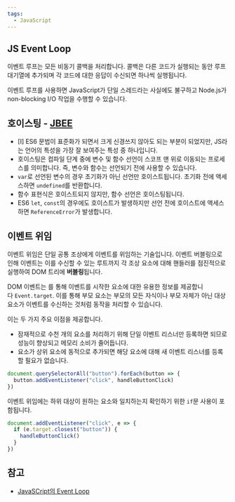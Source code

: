 ```yaml
---
tags:
  - JavaScript
---
```

## JS Event Loop
이벤트 루프는 모든 비동기 콜백을 처리합니다. 콜백은 다른 코드가 실행되는 동안 루프 대기열에 추가되며 각 코드에 대한 응답이 수신되면 하나씩 실행됩니다.

이벤트 루프를 사용하면 JavaScript가 단일 스레드라는 사실에도 불구하고 Node.js가 non-blocking I/O 작업을 수행할 수 있습니다.
## 호이스팅 - [JBEE](https://github.com/JaeYeopHan/Interview_Question_for_Beginner/blob/main/JavaScript/README.md#hoisting)
- [I] ES6 문법이 표준화가 되면서 크게 신경쓰지 않아도 되는 부분이 되었지만, JS라는 언어의 특성을 가장 잘 보여주는 특성 중 하나입니다.
- 호이스팅은 컴파일 단계 중에 변수 및 함수 선언이 스코프 맨 위로 이동되는 프로세스를 의미합니다. 즉, 변수와 함수는 선언되기 전에 사용할 수 있습니다.
- `var`로 선언된 변수의 경우 초기화가 아닌 선언만 호이스트됩니다. 초기화 전에 액세스하면 `undefined`를 반환합니다.
- 함수 표현식은 호이스트되지 않지만, 함수 선언은 호이스팅됩니다.
- ES6 `let`, `const`의 경우에도 호이스트가 발생하지만 선언 전에 호이스트에 액세스하면 `ReferenceError`가 발생합니다.
## 이벤트 위임
이벤트 위임은 단일 공통 조상에게 이벤트를 위임하는 기술입니다. 이벤트 버블링으로 인해 이벤트는 이를 수신할 수 있는 루트까지 각 조상 요소에 대해 핸들러를 점진적으로 실행하여 DOM 트리에 **버블링**됩니다.

DOM 이벤트는 를 통해 이벤트를 시작한 요소에 대한 유용한 정보를 제공합니다 `Event.target`. 이를 통해 부모 요소는 부모의 모든 자식이나 부모 자체가 아닌 대상 요소가 이벤트를 수신하는 것처럼 동작을 처리할 수 있습니다.

이는 두 가지 주요 이점을 제공합니다.

- 잠재적으로 수천 개의 요소를 처리하기 위해 단일 이벤트 리스너만 등록하면 되므로 성능이 향상되고 메모리 소비가 줄어듭니다.
- 요소가 상위 요소에 동적으로 추가되면 해당 요소에 대해 새 이벤트 리스너를 등록할 필요가 없습니다.

```js
document.querySelectorAll("button").forEach(button => {
  button.addEventListener("click", handleButtonClick)
})
```

이벤트 위임에는 하위 대상이 원하는 요소와 일치하는지 확인하기 위한 `if`문 사용이 포함됩니다.

```js
document.addEventListener("click", e => {
  if (e.target.closest("button")) {
    handleButtonClick()
  }
})
```

## 참고
- [JavaSCript의 Event Loop](http://asfirstalways.tistory.com/362)